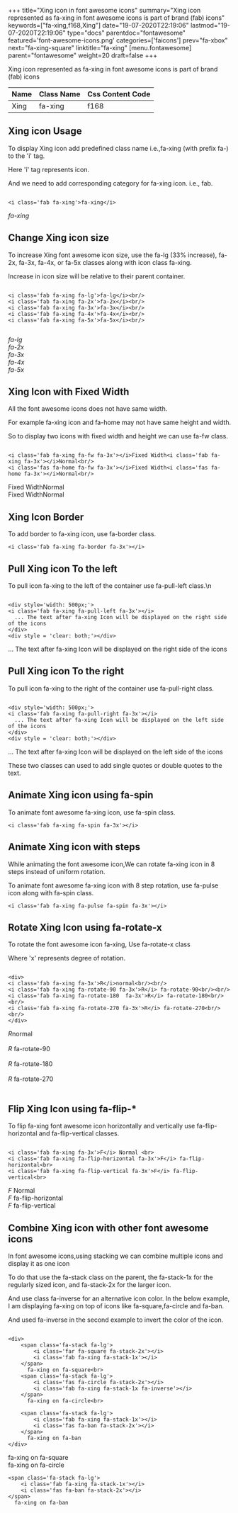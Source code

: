 +++
title="Xing icon in font awesome icons"
summary="Xing icon represented as fa-xing in font awesome icons is part of brand (fab) icons"
keywords=["fa-xing,f168,Xing"]
date="19-07-2020T22:19:06"
lastmod="19-07-2020T22:19:06"
type="docs"
parentdoc="fontawesome"
featured='font-awesome-icons.png'
categories=['faicons']
prev="fa-xbox"
next="fa-xing-square"
linktitle="fa-xing"
[menu.fontawesome]
parent="fontawesome"
weight=20
draft=false
+++


Xing icon represented as fa-xing in font awesome icons is part of brand (fab) icons

<div class='table-responsive'><table class='table'><thead><tr><th>Name</th><th>Class Name</th><th>Css Content Code</th></tr></thead><tbody><tr><td>Xing</td><td>fa-xing</td><td>f168</td></tr></tbody></table></div>



## Xing icon Usage

To display Xing icon add predefined class name i.e.,fa-xing (with prefix fa-) to the 'i' tag.

Here 'i' tag represents icon.

And we need to add corresponding category for fa-xing icon. i.e., fab.


```

<i class='fab fa-xing'>fa-xing</i>
```

<i class='fab fa-xing'>fa-xing</i>




## Change Xing icon size
To increase Xing font awesome icon size, use the fa-lg (33% increase), fa-2x, fa-3x, fa-4x, or fa-5x classes along with icon class fa-xing.

Increase in icon size will be relative to their parent container. 

```

<i class='fab fa-xing fa-lg'>fa-lg</i><br/>
<i class='fab fa-xing fa-2x'>fa-2x</i><br/>
<i class='fab fa-xing fa-3x'>fa-3x</i><br/>
<i class='fab fa-xing fa-4x'>fa-4x</i><br/>
<i class='fab fa-xing fa-5x'>fa-5x</i><br/>
            
```

<i class='fab fa-xing fa-lg'>fa-lg</i><br/>
<i class='fab fa-xing fa-2x'>fa-2x</i><br/>
<i class='fab fa-xing fa-3x'>fa-3x</i><br/>
<i class='fab fa-xing fa-4x'>fa-4x</i><br/>
<i class='fab fa-xing fa-5x'>fa-5x</i><br/>
            



## Xing Icon with Fixed Width 

All the font awesome icons does not have same width.

For example fa-xing icon and fa-home may not have same height and width.

So to display two icons with fixed width and height we can use fa-fw class.


```

<i class='fab fa-xing fa-fw fa-3x'></i>Fixed Width<i class='fab fa-xing fa-3x'></i>Normal<br/>
<i class='fas fa-home fa-fw fa-3x'></i>Fixed Width<i class='fas fa-home fa-3x'></i>Normal<br/>
```

<i class='fab fa-xing fa-fw fa-3x'></i>Fixed Width<i class='fab fa-xing fa-3x'></i>Normal<br/>
<i class='fas fa-home fa-fw fa-3x'></i>Fixed Width<i class='fas fa-home fa-3x'></i>Normal<br/>



## Xing Icon Border 

To add border to fa-xing icon, use fa-border class.


```
<i class='fab fa-xing fa-border fa-3x'></i>

```
<i class='fab fa-xing fa-border fa-3x'></i>





## Pull Xing icon To the left

To pull icon fa-xing to the left of the container use fa-pull-left class.\n

```

<div style='width: 500px;'>
<i class='fab fa-xing fa-pull-left fa-3x'></i>
  ... The text after fa-xing Icon will be displayed on the right side of the icons
</div>
<div style = 'clear: both;'></div>
```

<div style='width: 500px;'>
<i class='fab fa-xing fa-pull-left fa-3x'></i>
  ... The text after fa-xing Icon will be displayed on the right side of the icons
</div>
<div style = 'clear: both;'></div>




## Pull Xing icon To the right
To pull icon fa-xing to the right of the container use fa-pull-right class.

```

<div style='width: 500px;'>
<i class='fab fa-xing fa-pull-right fa-3x'></i>
  ... The text after fa-xing Icon will be displayed on the left side of the icons
</div>
<div style = 'clear: both;'></div>
```

<div style='width: 500px;'>
<i class='fab fa-xing fa-pull-right fa-3x'></i>
  ... The text after fa-xing Icon will be displayed on the left side of the icons
</div>
<div style = 'clear: both;'></div>

These two classes can used to add single quotes or double quotes to the text.


## Animate Xing icon using fa-spin
To animate font awesome fa-xing icon, use fa-spin class.

```
<i class='fab fa-xing fa-spin fa-3x'></i>
```
<i class='fab fa-xing fa-spin fa-3x'></i>




## Animate Xing icon with steps
While animating the font awesome icon,We can rotate fa-xing icon in 8 steps instead of uniform rotation.

To animate font awesome fa-xing icon with 8 step rotation, use fa-pulse icon along with fa-spin class.


```
<i class='fab fa-xing fa-pulse fa-spin fa-3x'></i>

```
<i class='fab fa-xing fa-pulse fa-spin fa-3x'></i>





## Rotate Xing Icon using fa-rotate-x
To rotate the font awesome icon fa-xing, Use fa-rotate-x class

Where 'x' represents degree of rotation.


```

<div>
<i class='fab fa-xing fa-3x'>R</i>normal<br/><br/>
<i class='fab fa-xing fa-rotate-90 fa-3x'>R</i> fa-rotate-90<br/><br/> 
<i class='fab fa-xing fa-rotate-180  fa-3x'>R</i> fa-rotate-180<br/><br/> 
<i class='fab fa-xing fa-rotate-270 fa-3x'>R</i> fa-rotate-270<br/><br/>
</div>
```

<div>
<i class='fab fa-xing fa-3x'>R</i>normal<br/><br/>
<i class='fab fa-xing fa-rotate-90 fa-3x'>R</i> fa-rotate-90<br/><br/> 
<i class='fab fa-xing fa-rotate-180  fa-3x'>R</i> fa-rotate-180<br/><br/> 
<i class='fab fa-xing fa-rotate-270 fa-3x'>R</i> fa-rotate-270<br/><br/>
</div>




## Flip Xing Icon using fa-flip-*
To flip fa-xing font awesome icon horizontally and vertically use fa-flip-horizontal and fa-flip-vertical classes. 

```

<i class='fab fa-xing fa-3x'>F</i> Normal <br>
<i class='fab fa-xing fa-flip-horizontal fa-3x'>F</i> fa-flip-horizontal<br>
<i class='fab fa-xing fa-flip-vertical fa-3x'>F</i> fa-flip-vertical<br>
```

<i class='fab fa-xing fa-3x'>F</i> Normal <br>
<i class='fab fa-xing fa-flip-horizontal fa-3x'>F</i> fa-flip-horizontal<br>
<i class='fab fa-xing fa-flip-vertical fa-3x'>F</i> fa-flip-vertical<br>




## Combine Xing icon with other font awesome icons
In font awesome icons,using stacking we can combine multiple icons and display it as one icon 

To do that use the fa-stack class on the parent, the fa-stack-1x for the regularly sized icon, and fa-stack-2x for the larger icon.

And use class fa-inverse for an alternative icon color. 
In the below example, I am displaying fa-xing on top of icons like fa-square,fa-circle and fa-ban.

And used fa-inverse in the second example to invert the color of the icon.

```

<div>
    <span class='fa-stack fa-lg'>
        <i class='far fa-square fa-stack-2x'></i>
        <i class='fab fa-xing fa-stack-1x'></i>
    </span>
      fa-xing on fa-square<br>
    <span class='fa-stack fa-lg'>
        <i class='fas fa-circle fa-stack-2x'></i>
        <i class='fab fa-xing fa-stack-1x fa-inverse'></i>
    </span>
      fa-xing on fa-circle<br>

    <span class='fa-stack fa-lg'>
        <i class='fab fa-xing fa-stack-1x'></i>
        <i class='fas fa-ban fa-stack-2x'></i>
    </span>
      fa-xing on fa-ban
</div>
```

<div>
    <span class='fa-stack fa-lg'>
        <i class='far fa-square fa-stack-2x'></i>
        <i class='fab fa-xing fa-stack-1x'></i>
    </span>
      fa-xing on fa-square<br>
    <span class='fa-stack fa-lg'>
        <i class='fas fa-circle fa-stack-2x'></i>
        <i class='fab fa-xing fa-stack-1x fa-inverse'></i>
    </span>
      fa-xing on fa-circle<br>

    <span class='fa-stack fa-lg'>
        <i class='fab fa-xing fa-stack-1x'></i>
        <i class='fas fa-ban fa-stack-2x'></i>
    </span>
      fa-xing on fa-ban
</div>






